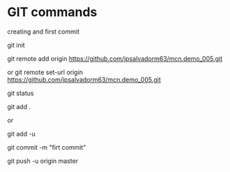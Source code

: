 # GIT commands

creating and first commit

git init

git remote add origin https://github.com/jpsalvadorm63/mcn.demo_005.git

or
git remote set-url origin https://github.com/jpsalvadorm63/mcn.demo_005.git

git status

git add .

or

git add -u

git commit -m "firt commit"

git push -u origin master
